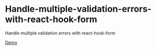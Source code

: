 # Handle-multiple-validation-errors-with-react-hook-form
Handle multiple validation errors with react-hook-form

<a href="https://react-hook-form-luciano-canziani.netlify.app/">Demo</a>
